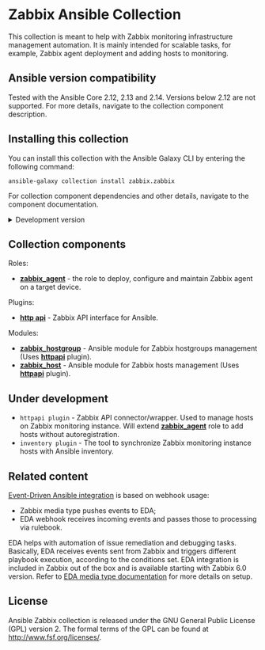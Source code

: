 # Zabbix Ansible Collection

This collection is meant to help with Zabbix monitoring infrastructure management automation.
It is mainly intended for scalable tasks, for example, Zabbix agent deployment and adding hosts to monitoring.


## Ansible version compatibility

Tested with the Ansible Core 2.12, 2.13 and 2.14. Versions below 2.12 are not supported. For more details, navigate to the collection component description.


## Installing this collection

You can install this collection with the Ansible Galaxy CLI by entering the following command:

    ansible-galaxy collection install zabbix.zabbix

For collection component dependencies and other details, navigate to the component documentation.

<details>
  <summary>Development version</summary>
  Latest development version. Do not use it in production environment.

    ansible-galaxy collection install git+https://github.com/zabbix/ansible-collection.git

</details>


## Collection components

Roles:
  - [**zabbix_agent**](https://github.com/zabbix/ansible-collection/blob/main/roles/zabbix_agent/README.md) - the role to deploy, configure and maintain Zabbix agent on a target device.

Plugins:
  - [**http api**](https://github.com/zabbix/ansible-collection/blob/main/plugins/README.md#http-api-plugin) - Zabbix API interface for Ansible.

Modules:
  - [**zabbix_hostgroup**](https://github.com/zabbix/ansible-collection/blob/main/plugins/README.md#hostgroup-module) - Ansible module for Zabbix hostgroups management (Uses [**httpapi**](https://github.com/zabbix/ansible-collection/blob/main/plugins/README.md#http-api-plugin) plugin).
  - [**zabbix_host**](https://github.com/zabbix/ansible-collection/blob/main/plugins/README.md#host-module) - Ansible module for Zabbix hosts management (Uses [**httpapi**](https://github.com/zabbix/ansible-collection/blob/main/plugins/README.md#http-api-plugin) plugin).

## Under development

  - `httpapi plugin` - Zabbix API connector/wrapper. Used to manage hosts on Zabbix monitoring instance. Will extend [**zabbix_agent**](https://github.com/zabbix/ansible-collection/blob/main/roles/zabbix_agent/README.md) role to add hosts without autoregistration.
  - `inventory plugin` - The tool to synchronize Zabbix monitoring instance hosts with Ansible inventory.

## Related content

[Event-Driven Ansible integration](https://www.zabbix.com/integrations/ansible#event_driven_ansible) is based on webhook usage:
  - Zabbix media type pushes events to EDA;
  - EDA webhook receives incoming events and passes those to processing via rulebook.

EDA helps with automation of issue remediation and debugging tasks. Basically, EDA receives events sent from Zabbix and triggers different playbook execution, according to the conditions set.
EDA integration is included in Zabbix out of the box and is available starting with Zabbix 6.0 version. Refer to [EDA media type documentation](https://www.zabbix.com/integrations/ansible#event_driven_ansible) for more details on setup.

## License

Ansible Zabbix collection is released under the GNU General Public License (GPL) version 2. The formal terms of the GPL can be found at http://www.fsf.org/licenses/.